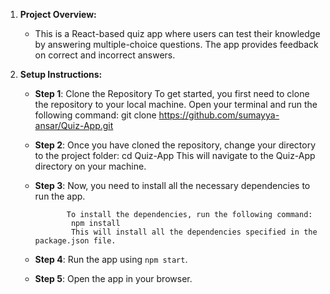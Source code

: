 
1. **Project Overview:**
   - This is a React-based quiz app where users can test their knowledge by answering multiple-choice questions. The app provides feedback on correct and incorrect answers.

2. **Setup Instructions:**
   - **Step 1**: Clone the Repository
                 To get started, you first need to clone the repository to your local machine.
                  Open your terminal and run the following command:
                  git clone https://github.com/sumayya-ansar/Quiz-App.git




   - **Step 2**: Once you have cloned the repository, change your directory to the project folder:
                cd Quiz-App
                This will navigate to the Quiz-App directory on your machine.


   - **Step 3**: Now, you need to install all the necessary dependencies to run the app.

                To install the dependencies, run the following command:
                 npm install
                 This will install all the dependencies specified in the package.json file.


   - **Step 4**: Run the app using `npm start`.
   - **Step 5**: Open the app in your browser.

